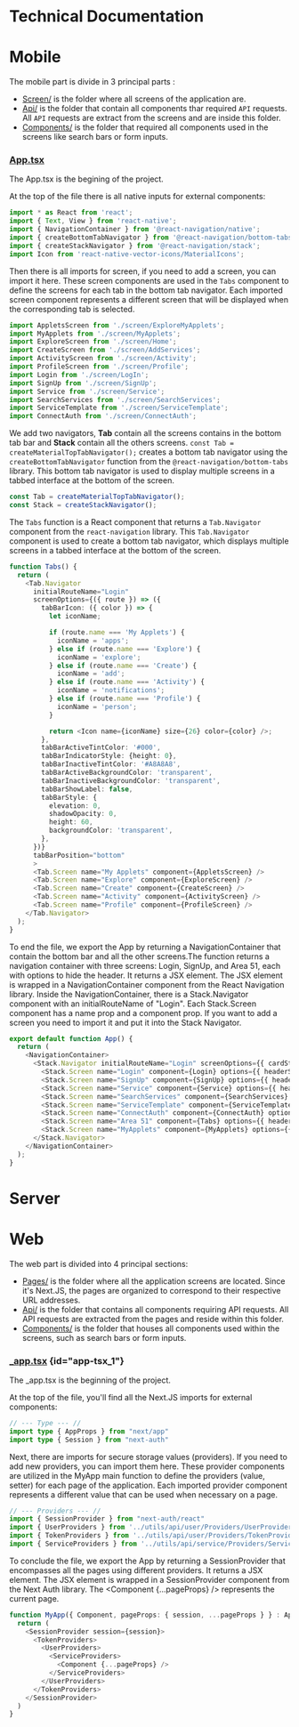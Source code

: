 # Technical Documentation

# Mobile

The mobile part is divide in 3 principal parts :
* [Screen/](Mobile-Screen.md) is the folder where all screens of the application are.
* [Api/](Mobile-API.md) is the folder that contain all components thar required `API` requests. All `API` requests are extract from the screens and are inside this folder.
* [Components/](Mobile-Components.md) is the folder that required all components used in the screens like search bars or form inputs.

### [App.tsx](https://github.com/maelbecel/ARea/blob/master/mobile/Area51/App.tsx)
The App.tsx is the begining of the project.

At the top of the file there is all native inputs for external components:
```typescript
import * as React from 'react';
import { Text, View } from 'react-native';
import { NavigationContainer } from '@react-navigation/native';
import { createBottomTabNavigator } from '@react-navigation/bottom-tabs';
import { createStackNavigator } from '@react-navigation/stack';
import Icon from 'react-native-vector-icons/MaterialIcons';
```

Then there is all imports for screen, if you need to add a screen, you can import it here. These screen
components are used in the `Tabs` component to define the screens for each tab in the bottom tab
navigator. Each imported screen component represents a different screen that will be displayed when
the corresponding tab is selected.
``` typescript
import AppletsScreen from './screen/ExploreMyApplets';
import MyApplets from './screen/MyApplets';
import ExploreScreen from './screen/Home';
import CreateScreen from './screen/AddServices';
import ActivityScreen from './screen/Activity';
import ProfileScreen from './screen/Profile';
import Login from './screen/LogIn';
import SignUp from './screen/SignUp';
import Service from './screen/Service';
import SearchServices from './screen/SearchServices';
import ServiceTemplate from './screen/ServiceTemplate';
import ConnectAuth from './screen/ConnectAuth';
```

We add two navigators, **Tab** contain all the screens contains in the bottom tab bar and **Stack** contain all the others screens.
`const Tab = createMaterialTopTabNavigator();` creates a bottom tab navigator using the
`createBottomTabNavigator` function from the `@react-navigation/bottom-tabs` library. This bottom
tab navigator is used to display multiple screens in a tabbed interface at the bottom of the screen.
```typescript
const Tab = createMaterialTopTabNavigator();
const Stack = createStackNavigator();
```
The `Tabs` function is a React component that returns a `Tab.Navigator` component from the
`react-navigation` library. This `Tab.Navigator` component is used to create a bottom tab navigator,
which displays multiple screens in a tabbed interface at the bottom of the screen.
```typescript
function Tabs() {
  return (
    <Tab.Navigator
      initialRouteName="Login"
      screenOptions={({ route }) => ({
        tabBarIcon: ({ color }) => {
          let iconName;

          if (route.name === 'My Applets') {
            iconName = 'apps';
          } else if (route.name === 'Explore') {
            iconName = 'explore';
          } else if (route.name === 'Create') {
            iconName = 'add';
          } else if (route.name === 'Activity') {
            iconName = 'notifications';
          } else if (route.name === 'Profile') {
            iconName = 'person';
          }

          return <Icon name={iconName} size={26} color={color} />;
        },
        tabBarActiveTintColor: '#000',
        tabBarIndicatorStyle: {height: 0},
        tabBarInactiveTintColor: '#A8A8A8',
        tabBarActiveBackgroundColor: 'transparent',
        tabBarInactiveBackgroundColor: 'transparent',
        tabBarShowLabel: false,
        tabBarStyle: {
          elevation: 0,
          shadowOpacity: 0,
          height: 60,
          backgroundColor: 'transparent',
        },
      })}
      tabBarPosition="bottom"
      >
      <Tab.Screen name="My Applets" component={AppletsScreen} />
      <Tab.Screen name="Explore" component={ExploreScreen} />
      <Tab.Screen name="Create" component={CreateScreen} />
      <Tab.Screen name="Activity" component={ActivityScreen} />
      <Tab.Screen name="Profile" component={ProfileScreen} />
    </Tab.Navigator>
  );
}
```

To end the file, we export the App by returning a NavigationContainer that contain the bottom bar and all the other screens.The function returns a navigation container with three screens: Login, SignUp, and Area 51, each with options to hide the header. It returns a JSX element. The JSX element is wrapped in a NavigationContainer component from the React Navigation library. Inside the NavigationContainer, there is a Stack.Navigator component with an initialRouteName of "Login". Each Stack.Screen component has a name prop and a component prop. If you want to add a screen you need to import it and put it into the Stack Navigator.
```typescript
export default function App() {
  return (
    <NavigationContainer>
      <Stack.Navigator initialRouteName="Login" screenOptions={{ cardStyle: {backgroundColor: "#FFF"}}}>
        <Stack.Screen name="Login" component={Login} options={{ headerShown: false }} />
        <Stack.Screen name="SignUp" component={SignUp} options={{ headerShown: false }} />
        <Stack.Screen name="Service" component={Service} options={{ headerShown: false }} />
        <Stack.Screen name="SearchServices" component={SearchServices} options={{ headerShown: false }} />
        <Stack.Screen name="ServiceTemplate" component={ServiceTemplate} options={{ headerShown: false }} />
        <Stack.Screen name="ConnectAuth" component={ConnectAuth} options={{ headerShown: false }} />
        <Stack.Screen name="Area 51" component={Tabs} options={{ headerShown: false }} />
        <Stack.Screen name="MyApplets" component={MyApplets} options={{ headerShown: false }} />
      </Stack.Navigator>
    </NavigationContainer>
  );
}
```
# Server

# Web

The web part is divided into 4 principal sections:
* [Pages/](https://github.com/maelbecel/ARea/blob/master/web/pages) is the folder where all the application screens are located. Since it's Next.JS, the pages are organized to correspond to their respective URL addresses.
* [Api/](https://github.com/maelbecel/ARea/wiki/Web-Api) is the folder that contains all components requiring API requests. All API requests are extracted from the pages and reside within this folder.
* [Components/](https://github.com/maelbecel/ARea/blob/master/web/components) is the folder that houses all components used within the screens, such as search bars or form inputs.

### [_app.tsx](https://github.com/maelbecel/ARea/blob/master/web/pages/_app.tsx) {id="app-tsx_1"}
The _app.tsx is the beginning of the project.

At the top of the file, you'll find all the Next.JS imports for external components:
```typescript
// --- Type --- //
import type { AppProps } from "next/app"
import type { Session } from "next-auth"
```

Next, there are imports for secure storage values (providers). If you need to add new providers, you can import them here. These provider components are utilized in the MyApp main function to define the providers (value, setter) for each page of the application. Each imported provider component represents a different value that can be used when necessary on a page.
```typescript
// --- Providers --- //
import { SessionProvider } from "next-auth/react"
import { UserProviders } from '../utils/api/user/Providers/UserProvider'
import { TokenProviders } from '../utils/api/user/Providers/TokenProvider'
import { ServiceProviders } from '../utils/api/service/Providers/ServiceProvider'
```

To conclude the file, we export the App by returning a SessionProvider that encompasses all the pages using different providers. It returns a JSX element. The JSX element is wrapped in a SessionProvider component from the Next Auth library.
The <Component {...pageProps} /> represents the current page.
```typescript
function MyApp({ Component, pageProps: { session, ...pageProps } } : AppProps<{ session: Session }>) {
  return (
    <SessionProvider session={session}>
      <TokenProviders>
        <UserProviders>
          <ServiceProviders>
            <Component {...pageProps} />
          </ServiceProviders>
        </UserProviders>
      </TokenProviders>
    </SessionProvider>
  )
}
```
